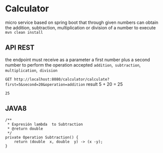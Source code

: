 # Calculator
micro service based on spring boot that through given numbers can obtain the addition, subtraction, multiplication or division of a number
 to execute `mvn clean install` 


## API REST

the endpoint must receive as a parameter a first number plus a second number to perform the operation 
accepted `addition`,` subtraction`, `multiplication`,` division`

`GET http://localhost:8080/calculator/calculate?first=5&second=20&operation=addition`
result 5 + 20 = 25

 `25`

## JAVA8
	/**
	 * Expresión lambda  to Subtraction
	 * @return double
	 */
	private Operation Subtraction() {
		return (double  x, double  y) -> (x -y);
	} 

